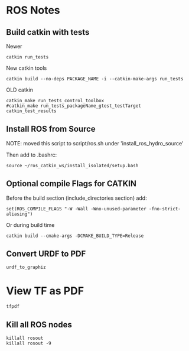 ROS Notes
=======

## Build catkin with tests

Newer

    catkin run_tests

New catkin tools

    catkin build --no-deps PACKAGE_NAME -i --catkin-make-args run_tests

OLD catkin

    catkin_make run_tests_control_toolbox
    #catkin_make run_tests_packageName_gtest_testTarget
    catkin_test_results

## Install ROS from Source

NOTE: moved this script to script/ros.sh under 'install_ros_hydro_source'

Then add to .bashrc:

    source ~/ros_catkin_ws/install_isolated/setup.bash

## Optional compile Flags for CATKIN

Before the build section (include_directories section) add:

    set(ROS_COMPILE_FLAGS "-W -Wall -Wno-unused-parameter -fno-strict-aliasing")

Or during build time

    catkin build --cmake-args -DCMAKE_BUILD_TYPE=Release

## Convert URDF to PDF

    urdf_to_graphiz

# View TF as PDF

    tfpdf

## Kill all ROS nodes

    killall rosout 
    killall rosout -9



